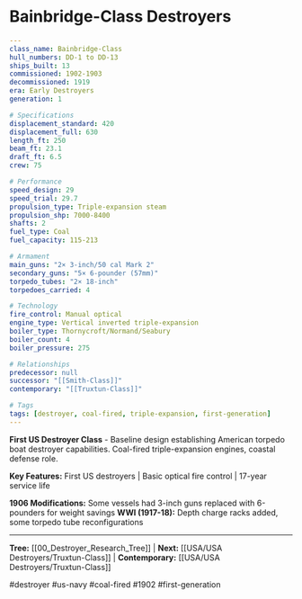 # Bainbridge-Class Destroyers

```yaml
---
class_name: Bainbridge-Class
hull_numbers: DD-1 to DD-13
ships_built: 13
commissioned: 1902-1903
decommissioned: 1919
era: Early Destroyers
generation: 1

# Specifications
displacement_standard: 420
displacement_full: 630
length_ft: 250
beam_ft: 23.1
draft_ft: 6.5
crew: 75

# Performance
speed_design: 29
speed_trial: 29.7
propulsion_type: Triple-expansion steam
propulsion_shp: 7000-8400
shafts: 2
fuel_type: Coal
fuel_capacity: 115-213

# Armament
main_guns: "2× 3-inch/50 cal Mark 2"
secondary_guns: "5× 6-pounder (57mm)"
torpedo_tubes: "2× 18-inch"
torpedoes_carried: 4

# Technology
fire_control: Manual optical
engine_type: Vertical inverted triple-expansion
boiler_type: Thornycroft/Normand/Seabury
boiler_count: 4
boiler_pressure: 275

# Relationships
predecessor: null
successor: "[[Smith-Class]]"
contemporary: "[[Truxtun-Class]]"

# Tags
tags: [destroyer, coal-fired, triple-expansion, first-generation]
---
```

**First US Destroyer Class** - Baseline design establishing American torpedo boat destroyer capabilities. Coal-fired triple-expansion engines, coastal defense role.

**Key Features:** First US destroyers | Basic optical fire control | 17-year service life

**1906 Modifications:** Some vessels had 3-inch guns replaced with 6-pounders for weight savings
**WWI (1917-18):** Depth charge racks added, some torpedo tube reconfigurations

---
**Tree:** [[00_Destroyer_Research_Tree]] | **Next:** [[USA/USA Destroyers/Truxtun-Class]] | **Contemporary:** [[USA/USA Destroyers/Truxtun-Class]]

#destroyer #us-navy #coal-fired #1902 #first-generation

